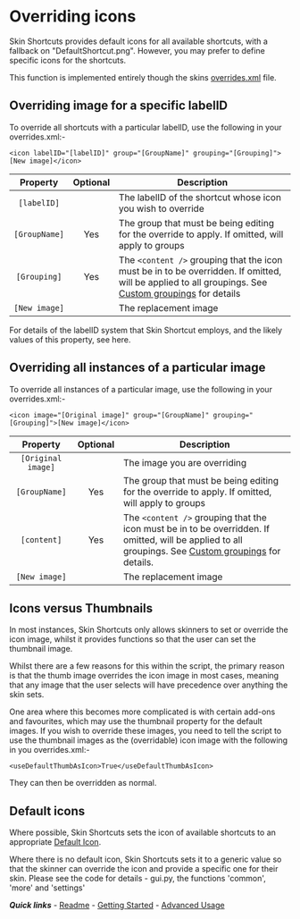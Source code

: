 # Overriding icons

Skin Shortcuts provides default icons for all available shortcuts, with a fallback on "DefaultShortcut.png". However, you may prefer to define specific icons for the shortcuts.

This function is implemented entirely though the skins [overrides.xml](./overrides.md) file.

## Overriding image for a specific labelID

To override all shortcuts with a particular labelID, use the following in your overrides.xml:-

`<icon labelID="[labelID]" group="[GroupName]" grouping="[Grouping]">[New image]</icon>`

| Property | Optional | Description |
| :------: | :------: | ----------- |
| `[labelID]` |  | The labelID of the shortcut whose icon you wish to override |
| `[GroupName]` | Yes | The group that must be being editing for the override to apply. If omitted, will apply to groups |
| `[Grouping]` | Yes | The `<content />` grouping that the icon must be in to be overridden. If omitted, will be applied to all groupings. See [Custom groupings](./Custom%20groupings.md) for details |
| `[New image]` | | The replacement image |

For details of the labelID system that Skin Shortcut employs, and the likely values of this property, see here.

## Overriding all instances of a particular image

To override all instances of a particular image, use the following in your overrides.xml:-

`<icon image="[Original image]" group="[GroupName]" grouping="[Grouping]">[New image]</icon>`

| Property | Optional | Description |
| :------: | :------: | ----------- |
| `[Original image]` |  | The image you are overriding |
| `[GroupName]` | Yes | The group that must be being editing for the override to apply. If omitted, will apply to groups |
| `[content]` | Yes | The `<content />` grouping that the icon must be in to be overridden. If omitted, will be applied to all groupings. See [Custom groupings](./Custom%20groupings.md) for details. |
| `[New image]` |  | The replacement image |

## Icons versus Thumbnails

In most instances, Skin Shortcuts only allows skinners to set or override the icon image, whilst it provides functions so that the user can set the thumbnail image.

Whilst there are a few reasons for this within the script, the primary reason is that the thumb image overrides the icon image in most cases, meaning that any image that the user selects will have precedence over anything the skin sets.

One area where this becomes more complicated is with certain add-ons and favourites, which may use the thumbnail property for the default images. If you wish to override these images, you need to tell the script to use the thumbnail images as the (overridable) icon image with the following in you overrides.xml:-

`<useDefaultThumbAsIcon>True</useDefaultThumbAsIcon>`

They can then be overridden as normal.

## Default icons

Where possible, Skin Shortcuts sets the icon of available shortcuts to an appropriate [Default Icon](https://kodi.wiki/view/Default_Icons).

Where there is no default icon, Skin Shortcuts sets it to a generic value so that the skinner can override the icon and provide a specific one for their skin. Please see the code for details - gui.py, the functions 'common', 'more' and 'settings'

***Quick links*** - [Readme](../../README.md) - [Getting Started](../started/Getting%20Started.md) - [Advanced Usage](./Advanced%20Usage.md)